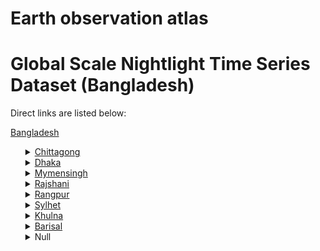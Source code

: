 # Earth observation atlas
 # Global Scale Nightlight Time Series Dataset (Bangladesh)
Direct links are listed below:

<a href="https://eoatlas-nightlight.s3.amazonaws.com/eoatlas-monthly-nightlight-00192.csv">Bangladesh</a>
<ul>
<details>
<summary><a href="https://eoatlas-nightlight.s3.amazonaws.com/eoatlas-monthly-nightlight-03306.csv">Chittagong</a></summary>
<ul>
<ol>
</ul>
</ol>
</details>
<details>
<summary><a href="https://eoatlas-nightlight.s3.amazonaws.com/eoatlas-monthly-nightlight-03307.csv">Dhaka</a></summary>
<ul>
<ol>
<li><a href="https://eoatlas-nightlight.s3.amazonaws.com/eoatlas-monthly-nightlight-50923.csv">Dhaka</a></li><li><a href="https://eoatlas-nightlight.s3.amazonaws.com/eoatlas-monthly-nightlight-50925.csv">Faridpur</a></li><li><a href="https://eoatlas-nightlight.s3.amazonaws.com/eoatlas-monthly-nightlight-50928.csv">Gazipur</a></li><li><a href="https://eoatlas-nightlight.s3.amazonaws.com/eoatlas-monthly-nightlight-50929.csv">Gopalganj</a></li><li><a href="https://eoatlas-nightlight.s3.amazonaws.com/eoatlas-monthly-nightlight-50938.csv">Kishoreganj</a></li><li><a href="https://eoatlas-nightlight.s3.amazonaws.com/eoatlas-monthly-nightlight-50943.csv">Madaripur</a></li><li><a href="https://eoatlas-nightlight.s3.amazonaws.com/eoatlas-monthly-nightlight-50945.csv">Manikganj</a></li><li><a href="https://eoatlas-nightlight.s3.amazonaws.com/eoatlas-monthly-nightlight-50948.csv">Munshiganj</a></li><li><a href="https://eoatlas-nightlight.s3.amazonaws.com/eoatlas-monthly-nightlight-50952.csv">Narayanganj</a></li><li><a href="https://eoatlas-nightlight.s3.amazonaws.com/eoatlas-monthly-nightlight-50953.csv">Narsingdi</a></li><li><a href="https://eoatlas-nightlight.s3.amazonaws.com/eoatlas-monthly-nightlight-50963.csv">Rajbari</a></li><li><a href="https://eoatlas-nightlight.s3.amazonaws.com/eoatlas-monthly-nightlight-50968.csv">Shariatpur</a></li><li><a href="https://eoatlas-nightlight.s3.amazonaws.com/eoatlas-monthly-nightlight-50973.csv">Tangail</a></li></ul>
</ol>
</details>
<details>
<summary><a href="https://eoatlas-nightlight.s3.amazonaws.com/eoatlas-monthly-nightlight-03308.csv">Mymensingh</a></summary>
<ul>
<ol>
<li><a href="https://eoatlas-nightlight.s3.amazonaws.com/eoatlas-monthly-nightlight-50931.csv">Jamalpur</a></li><li><a href="https://eoatlas-nightlight.s3.amazonaws.com/eoatlas-monthly-nightlight-50949.csv">Mymensingh</a></li><li><a href="https://eoatlas-nightlight.s3.amazonaws.com/eoatlas-monthly-nightlight-50956.csv">Netrakona</a></li><li><a href="https://eoatlas-nightlight.s3.amazonaws.com/eoatlas-monthly-nightlight-50969.csv">Sherpur</a></li></ul>
</ol>
</details>
<details>
<summary><a href="https://eoatlas-nightlight.s3.amazonaws.com/eoatlas-monthly-nightlight-03309.csv">Rajshani</a></summary>
<ul>
<ol>
</ul>
</ol>
</details>
<details>
<summary><a href="https://eoatlas-nightlight.s3.amazonaws.com/eoatlas-monthly-nightlight-03310.csv">Rangpur</a></summary>
<ul>
<ol>
<li><a href="https://eoatlas-nightlight.s3.amazonaws.com/eoatlas-monthly-nightlight-50924.csv">Dinajpur</a></li><li><a href="https://eoatlas-nightlight.s3.amazonaws.com/eoatlas-monthly-nightlight-50927.csv">Gaibandha</a></li><li><a href="https://eoatlas-nightlight.s3.amazonaws.com/eoatlas-monthly-nightlight-50939.csv">Kurigram</a></li><li><a href="https://eoatlas-nightlight.s3.amazonaws.com/eoatlas-monthly-nightlight-50942.csv">Lalmonirhat</a></li><li><a href="https://eoatlas-nightlight.s3.amazonaws.com/eoatlas-monthly-nightlight-50957.csv">Nilphamari</a></li><li><a href="https://eoatlas-nightlight.s3.amazonaws.com/eoatlas-monthly-nightlight-50960.csv">Panchagarh</a></li><li><a href="https://eoatlas-nightlight.s3.amazonaws.com/eoatlas-monthly-nightlight-50966.csv">Rangpur</a></li><li><a href="https://eoatlas-nightlight.s3.amazonaws.com/eoatlas-monthly-nightlight-50974.csv">Thakurgaon</a></li></ul>
</ol>
</details>
<details>
<summary><a href="https://eoatlas-nightlight.s3.amazonaws.com/eoatlas-monthly-nightlight-03311.csv">Sylhet</a></summary>
<ul>
<ol>
</ul>
</ol>
</details>
<details>
<summary><a href="https://eoatlas-nightlight.s3.amazonaws.com/eoatlas-monthly-nightlight-03312.csv">Khulna</a></summary>
<ul>
<ol>
<li><a href="https://eoatlas-nightlight.s3.amazonaws.com/eoatlas-monthly-nightlight-50911.csv">Bagerhat</a></li><li><a href="https://eoatlas-nightlight.s3.amazonaws.com/eoatlas-monthly-nightlight-50920.csv">Chuadanga</a></li><li><a href="https://eoatlas-nightlight.s3.amazonaws.com/eoatlas-monthly-nightlight-50932.csv">Jessore</a></li><li><a href="https://eoatlas-nightlight.s3.amazonaws.com/eoatlas-monthly-nightlight-50934.csv">Jhenaidah</a></li><li><a href="https://eoatlas-nightlight.s3.amazonaws.com/eoatlas-monthly-nightlight-50937.csv">Khulna</a></li><li><a href="https://eoatlas-nightlight.s3.amazonaws.com/eoatlas-monthly-nightlight-50940.csv">Kushtia</a></li><li><a href="https://eoatlas-nightlight.s3.amazonaws.com/eoatlas-monthly-nightlight-50944.csv">Magura</a></li><li><a href="https://eoatlas-nightlight.s3.amazonaws.com/eoatlas-monthly-nightlight-50947.csv">Meherpur</a></li><li><a href="https://eoatlas-nightlight.s3.amazonaws.com/eoatlas-monthly-nightlight-50951.csv">Narail</a></li><li><a href="https://eoatlas-nightlight.s3.amazonaws.com/eoatlas-monthly-nightlight-50967.csv">Satkhira</a></li></ul>
</ol>
</details>
<details>
<summary><a href="https://eoatlas-nightlight.s3.amazonaws.com/eoatlas-monthly-nightlight-03313.csv">Barisal</a></summary>
<ul>
<ol>
<li><a href="https://eoatlas-nightlight.s3.amazonaws.com/eoatlas-monthly-nightlight-50913.csv">Barguna</a></li><li><a href="https://eoatlas-nightlight.s3.amazonaws.com/eoatlas-monthly-nightlight-50914.csv">Barisal</a></li><li><a href="https://eoatlas-nightlight.s3.amazonaws.com/eoatlas-monthly-nightlight-50915.csv">Bhola</a></li><li><a href="https://eoatlas-nightlight.s3.amazonaws.com/eoatlas-monthly-nightlight-50933.csv">Jhalokati</a></li><li><a href="https://eoatlas-nightlight.s3.amazonaws.com/eoatlas-monthly-nightlight-50961.csv">Patuakhali</a></li><li><a href="https://eoatlas-nightlight.s3.amazonaws.com/eoatlas-monthly-nightlight-50962.csv">Pirojpur</a></li></ul>
</ol>
</details>
<details>
<summary>Null</summary>
<ul>
<ol>
<li><a href="https://eoatlas-nightlight.s3.amazonaws.com/eoatlas-monthly-nightlight-50912.csv">Bandarban</a></li><li><a href="https://eoatlas-nightlight.s3.amazonaws.com/eoatlas-monthly-nightlight-50916.csv">Bogra</a></li><li><a href="https://eoatlas-nightlight.s3.amazonaws.com/eoatlas-monthly-nightlight-50917.csv">Brahamanbaria</a></li><li><a href="https://eoatlas-nightlight.s3.amazonaws.com/eoatlas-monthly-nightlight-50918.csv">Chandpur</a></li><li><a href="https://eoatlas-nightlight.s3.amazonaws.com/eoatlas-monthly-nightlight-50919.csv">Chittagong</a></li><li><a href="https://eoatlas-nightlight.s3.amazonaws.com/eoatlas-monthly-nightlight-50921.csv">Comilla</a></li><li><a href="https://eoatlas-nightlight.s3.amazonaws.com/eoatlas-monthly-nightlight-50922.csv">Cox's Bazar</a></li><li><a href="https://eoatlas-nightlight.s3.amazonaws.com/eoatlas-monthly-nightlight-50926.csv">Feni</a></li><li><a href="https://eoatlas-nightlight.s3.amazonaws.com/eoatlas-monthly-nightlight-50930.csv">Habiganj</a></li><li><a href="https://eoatlas-nightlight.s3.amazonaws.com/eoatlas-monthly-nightlight-50935.csv">Joypurhat</a></li><li><a href="https://eoatlas-nightlight.s3.amazonaws.com/eoatlas-monthly-nightlight-50936.csv">Khagrachhari</a></li><li><a href="https://eoatlas-nightlight.s3.amazonaws.com/eoatlas-monthly-nightlight-50941.csv">Lakshmipur</a></li><li><a href="https://eoatlas-nightlight.s3.amazonaws.com/eoatlas-monthly-nightlight-50946.csv">Maulvibazar</a></li><li><a href="https://eoatlas-nightlight.s3.amazonaws.com/eoatlas-monthly-nightlight-50950.csv">Naogaon</a></li><li><a href="https://eoatlas-nightlight.s3.amazonaws.com/eoatlas-monthly-nightlight-50954.csv">Natore</a></li><li><a href="https://eoatlas-nightlight.s3.amazonaws.com/eoatlas-monthly-nightlight-50955.csv">Nawabganj</a></li><li><a href="https://eoatlas-nightlight.s3.amazonaws.com/eoatlas-monthly-nightlight-50958.csv">Noakhali</a></li><li><a href="https://eoatlas-nightlight.s3.amazonaws.com/eoatlas-monthly-nightlight-50959.csv">Pabna</a></li><li><a href="https://eoatlas-nightlight.s3.amazonaws.com/eoatlas-monthly-nightlight-50964.csv">Rajshahi</a></li><li><a href="https://eoatlas-nightlight.s3.amazonaws.com/eoatlas-monthly-nightlight-50965.csv">Rangamati</a></li><li><a href="https://eoatlas-nightlight.s3.amazonaws.com/eoatlas-monthly-nightlight-50970.csv">Sirajganj</a></li><li><a href="https://eoatlas-nightlight.s3.amazonaws.com/eoatlas-monthly-nightlight-50971.csv">Sunamganj</a></li><li><a href="https://eoatlas-nightlight.s3.amazonaws.com/eoatlas-monthly-nightlight-50972.csv">Sylhet</a></li></ul>
</ol>
</details>
